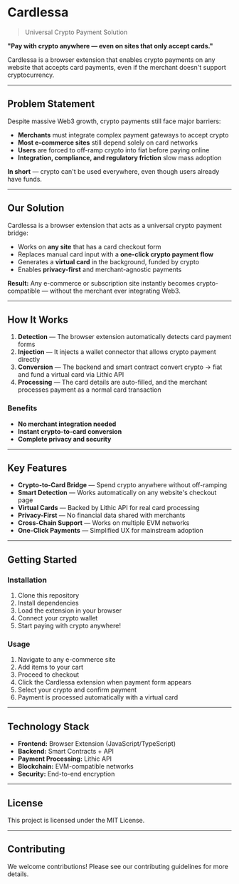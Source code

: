 # Cardlessa

> Universal Crypto Payment Solution

**"Pay with crypto anywhere — even on sites that only accept cards."**

Cardlessa is a browser extension that enables crypto payments on any website that accepts card payments, even if the merchant doesn't support cryptocurrency.

---

## Problem Statement

Despite massive Web3 growth, crypto payments still face major barriers:

- **Merchants** must integrate complex payment gateways to accept crypto
- **Most e-commerce sites** still depend solely on card networks
- **Users** are forced to off-ramp crypto into fiat before paying online
- **Integration, compliance, and regulatory friction** slow mass adoption

**In short** — crypto can't be used everywhere, even though users already have funds.

---

## Our Solution

Cardlessa is a browser extension that acts as a universal crypto payment bridge:

- Works on **any site** that has a card checkout form
- Replaces manual card input with a **one-click crypto payment flow**
- Generates a **virtual card** in the background, funded by crypto
- Enables **privacy-first** and merchant-agnostic payments

**Result:** Any e-commerce or subscription site instantly becomes crypto-compatible — without the merchant ever integrating Web3.

---

## How It Works

1. **Detection** — The browser extension automatically detects card payment forms
2. **Injection** — It injects a wallet connector that allows crypto payment directly
3. **Conversion** — The backend and smart contract convert crypto → fiat and fund a virtual card via Lithic API
4. **Processing** — The card details are auto-filled, and the merchant processes payment as a normal card transaction

### Benefits

-  **No merchant integration needed**
-  **Instant crypto-to-card conversion**
-  **Complete privacy and security**

---

## Key Features

- **Crypto-to-Card Bridge** — Spend crypto anywhere without off-ramping
- **Smart Detection** — Works automatically on any website's checkout page
- **Virtual Cards** — Backed by Lithic API for real card processing
- **Privacy-First** — No financial data shared with merchants
- **Cross-Chain Support** — Works on multiple EVM networks
- **One-Click Payments** — Simplified UX for mainstream adoption

---

## Getting Started

### Installation

1. Clone this repository
2. Install dependencies
3. Load the extension in your browser
4. Connect your crypto wallet
5. Start paying with crypto anywhere!

### Usage

1. Navigate to any e-commerce site
2. Add items to your cart
3. Proceed to checkout
4. Click the Cardlessa extension when payment form appears
5. Select your crypto and confirm payment
6. Payment is processed automatically with a virtual card

---

## Technology Stack

- **Frontend:** Browser Extension (JavaScript/TypeScript)
- **Backend:** Smart Contracts + API
- **Payment Processing:** Lithic API
- **Blockchain:** EVM-compatible networks
- **Security:** End-to-end encryption

---

## License

This project is licensed under the MIT License.

---

## Contributing

We welcome contributions! Please see our contributing guidelines for more details.